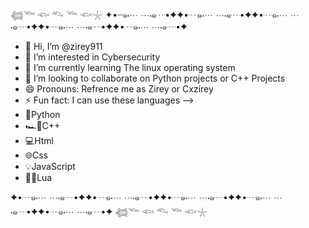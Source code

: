 𓆉𓆝 𓆟 𓆞 𓆝 𓆟𓇼
✦•┈๑⋅⋯ ⋯⋅๑┈•✦✦•┈๑⋅⋯ ⋯⋅๑┈•✦✦•┈๑⋅⋯ ⋯⋅๑┈•✦✦•┈๑⋅⋯ ⋯⋅๑┈•✦✦•┈๑⋅⋯ ⋯⋅๑┈•✦
- 👋 Hi, I’m @zirey911
- 👀 I’m interested in Cybersecurity
- 🌱 I’m currently learning The linux operating system
- 💞️ I’m looking to collaborate on Python projects or C++ Projects
- 😄 Pronouns: Refrence me as Zirey or Cxzirey
- ⚡ Fun fact: I can use these languages -->
-   🐍Python
-   🏎️💨C++
-   💻Html
-   🌐Css
-   💡JavaScript
-   😵‍💫Lua
  
✦•┈๑⋅⋯ ⋯⋅๑┈•✦✦•┈๑⋅⋯ ⋯⋅๑┈•✦✦•┈๑⋅⋯ ⋯⋅๑┈•✦✦•┈๑⋅⋯ ⋯⋅๑┈•✦✦•┈๑⋅⋯ ⋯⋅๑┈•✦
𓆉𓆝 𓆟 𓆞 𓆝 𓆟𓇼

<!---
zirey911/zirey911 is a ✨ special ✨ repository because its `README.md` (this file) appears on your GitHub profile.
You can click the Preview link to take a look at your changes.
--->

